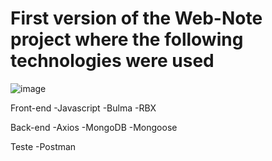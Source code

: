 # First version of the Web-Note project where the following technologies were used
![image](https://user-images.githubusercontent.com/7384901/203655954-aeb41418-159a-4157-912e-18d501ccd0a7.png)


Front-end
-Javascript
-Bulma
-RBX

Back-end
-Axios
-MongoDB
-Mongoose

Teste
-Postman
